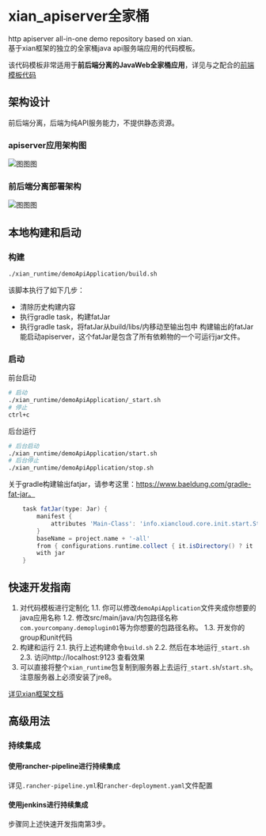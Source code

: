 # xian_apiserver全家桶
http apiserver all-in-one demo repository based on xian.  
基于xian框架的独立的全家桶java api服务端应用的代码模板。

该代码模板非常适用于**前后端分离的JavaWeb全家桶应用**，详见与之配合的[前端模板代码](https://github.com/happyyangyuan/xian_static_website_template)

## 架构设计
前后端分离，后端为纯API服务能力，不提供静态资源。
### apiserver应用架构图
![图图图](http://processon.com/chart_image/5cb35752e4b0b62750fa5f4e.png)

### 前后端分离部署架构
![图图图](http://processon.com/chart_image/5cb35c0ee4b069ac5a269a2d.png?_=1555260993266)
## 本地构建和启动
### 构建
```bash
./xian_runtime/demoApiApplication/build.sh
```
该脚本执行了如下几步：
- 清除历史构建内容
- 执行gradle task，构建fatJar
- 执行gradle task，将fatJar从build/libs/内移动至输出包中
构建输出的fatJar能启动apiserver，这个fatJar是包含了所有依赖物的一个可运行jar文件。

### 启动
前台启动
```bash
# 启动
./xian_runtime/demoApiApplication/_start.sh
# 停止
ctrl+c
```
后台运行
```bash
# 后台启动
./xian_runtime/demoApiApplication/start.sh
# 后台停止
./xian_runtime/demoApiApplication/stop.sh
```

关于gradle构建输出fatjar，请参考这里：https://www.baeldung.com/gradle-fat-jar。
```groovy
    task fatJar(type: Jar) {
        manifest {
            attributes 'Main-Class': 'info.xiancloud.core.init.start.StartServer'
        }
        baseName = project.name + '-all'
        from { configurations.runtime.collect { it.isDirectory() ? it : zipTree(it) } }
        with jar
    }
```

## 快速开发指南
1. 对代码模板进行定制化
    1.1. 你可以修改`demoApiApplication`文件夹成你想要的java应用名称
    1.2. 修改src/main/java/内包路径名称`com.yourcompany.demoplugin01`等为你想要的包路径名称。
    1.3. 开发你的group和unit代码
2. 构建和运行
    2.1. 执行上述构建命令`build.sh`
    2.2. 然后在本地运行`_start.sh`
    2.3. 访问http://localhost:9123 查看效果
3. 可以直接将整个`xian_runtime`包复制到服务器上去运行`_start.sh`/`start.sh`。注意服务器上必须安装了jre8。

[详见xian框架文档](https://github.com/xiancloud/xian/blob/master/doc/zh_CN/quickStart.md#%E7%BC%96%E5%86%99%E4%B8%80%E4%B8%AA%E5%BE%AE%E6%9C%8D%E5%8A%A1%E5%8D%95%E5%85%83)

## 高级用法
### 持续集成
#### 使用rancher-pipeline进行持续集成
详见`.rancher-pipeline.yml`和`rancher-deployment.yaml`文件配置

#### 使用jenkins进行持续集成
步骤同上述快速开发指南第3步。
